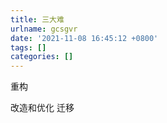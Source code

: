 ```yaml
---
title: 三大难
urlname: gcsgvr
date: '2021-11-08 16:45:12 +0800'
tags: []
categories: []
---
```


重构
​

改造和优化
迁移
